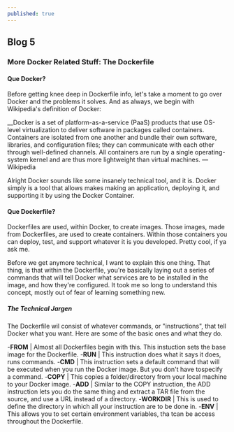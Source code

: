 ```yaml
---
published: true
---
```

## Blog 5


### More Docker Related Stuff: The Dockerfile 

#### Que Docker?
Before getting knee deep in Dockerfile info, let's take a moment to go over Docker and the problems it solves. And as always, we begin with Wikipedia's definition of Docker: 

__Docker is a set of platform-as-a-service (PaaS) products that use OS-level virtualization to deliver software in packages called containers.
Containers are isolated from one another and bundle their own software, libraries, and configuration files; they can communicate with each other through well-defined channels.
All containers are run by a single operating-system kernel and are thus more lightweight than virtual machines. — Wikipedia

Alright Docker sounds like some insanely technical tool, and it is. Docker simply is a tool that allows makes making an application, deploying it, and supporting it by using the Docker Container.

#### Que Dockerfile?

Dockerfiles are used, within Docker, to create images. Those images, made from Dockerfiles, are used to create containers. Within those containers you can deploy, test, and support whatever it is you developed. Pretty cool, if ya ask me.

Before we get anymore technical, I want to explain this one thing. That thing, is that within the Dockerfile, you're basically laying out a series of commands that will tell Docker what services are to be installed in the image, and how they're configured. It took me so long to understand this concept, mostly out of fear of learning something new.

##### The Technical Jargen

The Dockerfile wil consist of whatever commands, or "instructions", that tell Docker what you want. Here are some of the basic ones and what they do.

-**FROM** | Almost all Dockerfiles begin with this. This instuction sets the base image for the Dockerfile.
-**RUN**  | This instruction does what it says it does, runs commands.
-**CMD**  | This instruction  sets a default command that will be executed when you run the Docker image. But you don't have tospecify a command.
-**COPY** | This copies a folder/directory from your local machine to your Docker image.
-**ADD**  | Similar to the COPY instruction, the ADD instruction lets you do the same thing and extract a TAR file from the source, and use a URL instead of a directory.
-**WORKDIR** | This is used to define the directory in which all your instruction are to be done in.
-**ENV**  | This allows you to set certain environment variables, tha tcan be access throughout the Dockerfile.


